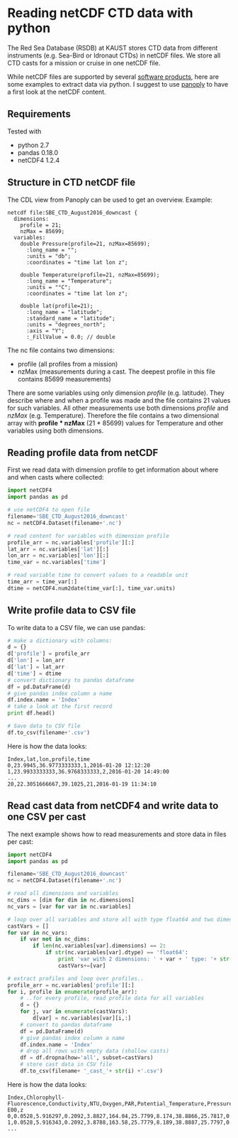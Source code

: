 # Reading netCDF CTD data with python

The Red Sea Database (RSDB) at KAUST stores CTD data from different instruments (e.g. Sea-Bird or Idronaut CTDs) in netCDF
files. We store all CTD casts for a mission or cruise in one netCDF file.

While netCDF files are supported by several [software products](http://www.unidata.ucar.edu/software/netcdf/software.html),
here are some examples to extract data via python. I suggest to use [panoply](http://www.giss.nasa.gov/tools/panoply/) to have a first look at the netCDF content.

## Requirements
Tested with
* python 2.7
* pandas 0.18.0
* netCDF4 1.2.4

## Structure in CTD netCDF file
The CDL view from Panoply can be used to get an overview. Example:

```
netcdf file:SBE_CTD_August2016_downcast {
  dimensions:
    profile = 21;
    nzMax = 85699;
  variables:
    double Pressure(profile=21, nzMax=85699);
      :long_name = "";
      :units = "db";
      :coordinates = "time lat lon z";

    double Temperature(profile=21, nzMax=85699);
      :long_name = "Temperature";
      :units = "°C";
      :coordinates = "time lat lon z";

    double lat(profile=21);
      :long_name = "latitude";
      :standard_name = "latitude";
      :units = "degrees_north";
      :axis = "Y";
      :_FillValue = 0.0; // double
```

The nc file contains two dimensions:
* profile (all profiles from a mission)
* nzMax (measurements during a cast. The deepest profile in this file contains 85699 measurements)

There are some variables using only dimension *profile* (e.g. latitude). They describe where and when a profile was made and the file contains 21 values for such variables. All other measurements use both dimensions *profile* and *nzMax* (e.g. Temperature). Therefore the file contains a two dimensional array with **profile * nzMax** (21 * 85699) values for Temperature and other variables using both dimensions.


## Reading profile data from netCDF

First we read data with dimension profile to get information about where and when casts where collected:

```python
import netCDF4
import pandas as pd

# use netCDF4 to open file
filename='SBE_CTD_August2016_downcast'
nc = netCDF4.Dataset(filename+'.nc')

# read content for variables with dimension profile
profile_arr = nc.variables['profile'][:]
lat_arr = nc.variables['lat'][:]
lon_arr = nc.variables['lon'][:]
time_var = nc.variables['time']

# read variable time to convert values to a readable unit
time_arr = time_var[:]
dtime = netCDF4.num2date(time_var[:], time_var.units)
```

## Write profile data to CSV file
To write data to a CSV file, we can use pandas:

```python
# make a dictionary with columns:
d = {}
d['profile'] = profile_arr
d['lon'] = lon_arr
d['lat'] = lat_arr
d['time'] = dtime
# convert dictionary to pandas dataframe
df = pd.DataFrame(d)
# give pandas index column a name
df.index.name = 'Index'
# take a look at the first record
print df.head()

# Save data to CSV file
df.to_csv(filename+'.csv')
```

Here is how the data looks:
```
Index,lat,lon,profile,time
0,23.9945,36.9773333333,1,2016-01-20 12:12:20
1,23.9933333333,36.9768333333,2,2016-01-20 14:49:00
...
20,22.3051666667,39.1025,21,2016-01-19 11:34:10
```

## Read cast data from netCDF4 and write data to one CSV per cast

The next example shows how to read measurements and store data in files per cast:

```python
import netCDF4
import pandas as pd

filename='SBE_CTD_August2016_downcast'
nc = netCDF4.Dataset(filename+'.nc')

# read all dimensions and variables
nc_dims = [dim for dim in nc.dimensions]
nc_vars = [var for var in nc.variables]

# loop over all variables and store all with type float64 and two dimensions (profile and nzMax)
castVars = []
for var in nc_vars:
    if var not in nc_dims:
        if len(nc.variables[var].dimensions) == 2:
            if str(nc.variables[var].dtype) == 'float64':
                print 'var with 2 dimensions: ' + var + ' type: '+ str(nc.variables[var].dtype)
                castVars+=[var]

# extract profiles and loop over profiles..
profile_arr = nc.variables['profile'][:]
for i, profile in enumerate(profile_arr):
    # ..for every profile, read profile data for all variables
    d = {}
    for j, var in enumerate(castVars):
        d[var] = nc.variables[var][i,:]
    # convert to pandas dataframe
    df = pd.DataFrame(d)
    # give pandas index column a name
    df.index.name = 'Index'
    # drop all rows with empty data (shallow casts)
    df = df.dropna(how='all', subset=castVars)
    # store cast data in CSV file
    df.to_csv(filename+ '_cast_'+ str(i) +'.csv')
```

Here is how the data looks:
```
Index,Chlorophyll-Fluorescence,Conductivity,NTU,Oxygen,PAR,Potential_Temperature,Pressure,Salinity,Temperature,flag,pH,sigma-E00,z
0,0.0528,5.916297,0.2092,3.8827,164.04,25.7799,8.174,38.8866,25.7817,0.0,8.95,26.0386,8.123
1,0.0528,5.916343,0.2092,3.8788,163.58,25.7779,8.189,38.8887,25.7797,0.0,8.95,26.0408,8.138
...
```
